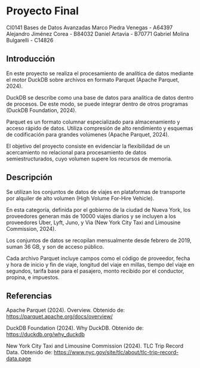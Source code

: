 # Proyecto Final

CI0141 Bases de Datos Avanzadas
Marco Piedra Venegas - A64397
Alejandro Jiménez Corea - B84032
Daniel Artavia - B70771
Gabriel Molina Bulgarelli - C14826

## Introducción

En este proyecto se realiza el procesamiento de analítica de datos mediante el motor DuckDB sobre archivos en formato Parquet (Apache Parquet, 2024).

DuckDB se describe como una base de datos para analítica de datos dentro de procesos. De este modo, se puede integrar dentro de otros programas (DuckDB Foundation, 2024).

Parquet es un formato columnar especializado para almacenamiento y acceso rápido de datos. Utiliza compresión de alto rendimiento y esquemas de codificación para grandes volúmenes (Apache Parquet, 2024).

El objetivo del proyecto consiste en evidenciar la flexibilidad de un acercamiento no relacional para procesamiento de datos semiestructurados, cuyo volumen supere los recursos de memoria.

## Descripción

Se utilizan los conjuntos de datos de viajes en plataformas de transporte por alquiler de alto volumen (High Volume For-Hire Vehicle).

En esta categoría, definida por el gobierno de la ciudad de Nueva York, los proveedores generan más de 10000 viajes diarios y se incluyen a los proveedores Uber, Lyft, Juno, y Via (New York City Taxi and Limousine Commission, 2024).

Los conjuntos de datos se recopilan mensualmente desde febrero de 2019, suman 36 GB, y son de acceso público.

Cada archivo Parquet incluye campos como el código de proveedor, fecha y hora de inicio y fin de viaje, longitud del viaje en millas, tiempo del viaje en segundos, tarifa base para el pasajero, monto recibido por el conductor, propina, e impuestos.



## Referencias

Apache Parquet (2024). Overview. Obtenido de: https://parquet.apache.org/docs/overview/

DuckDB Foundation (2024). Why DuckDB. Obtenido de: https://duckdb.org/why_duckdb

New York City Taxi and Limousine Commission (2024). TLC Trip Record Data. Obtenido de: https://www.nyc.gov/site/tlc/about/tlc-trip-record-data.page

